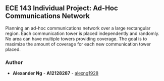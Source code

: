 ## ECE 143 Individual Project: Ad-Hoc Communications Network

Planning an ad-hoc communications network over a large rectangular region. Each communication tower is placed independently and randomly. No area can have multiple towers providing coverage. The goal is to maximize the amount of coverage for each new communication tower placed.

### Author
* **Alexander Ng** - **A12128287** - [alexng1928](https://github.com/alexng1928)